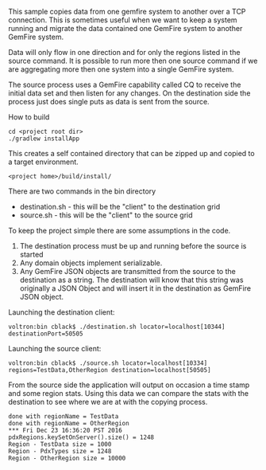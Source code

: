 This sample copies data from one gemfire system to another over a TCP connection.   This is sometimes useful when we want to keep a system running and migrate the data contained one GemFire system to another GemFire system.

Data will only flow in one direction and for only the regions listed in the source command.   It is possible to run more then one source command if we are aggregating more then one system into a single GemFire system.   

The source process uses a GemFire capability called CQ to receive the initial data set and then listen for any changes.   On the destination side the process just does single puts as data is sent from the source.

How to build

```
cd <project root dir>
./gradlew installApp
```

This creates a self contained directory that can be zipped up and copied to a target environment.
```
<project home>/build/install/
```

There are two commands in the bin directory
* destination.sh - this will be the "client" to the destination grid
* source.sh - this will be the "client" to the source grid

To keep the project simple there are some assumptions in the code.
1. The destination process must be up and running before the source is started
2. Any domain objects implement serializable.
3. Any GemFire JSON objects are transmitted from the source to the destination as a string.    The destination will know that this string was originally a JSON Object and will insert it in the destination as GemFire JSON object.


Launching the destination client:
```
voltron:bin cblack$ ./destination.sh locator=localhost[10344] destinationPort=50505
```

Launching the source client:
```
voltron:bin cblack$ ./source.sh locator=localhost[10334] regions=TestData,OtherRegion destination=localhost[50505]
```

From the source side the application will output on occasion a time stamp and some region stats.   Using this data we can compare the stats with the destination to see where we are at with the copying process.

```
done with regionName = TestData
done with regionName = OtherRegion
*** Fri Dec 23 16:36:20 PST 2016
pdxRegions.keySetOnServer().size() = 1248
Region - TestData size = 1000
Region - PdxTypes size = 1248
Region - OtherRegion size = 10000
```
